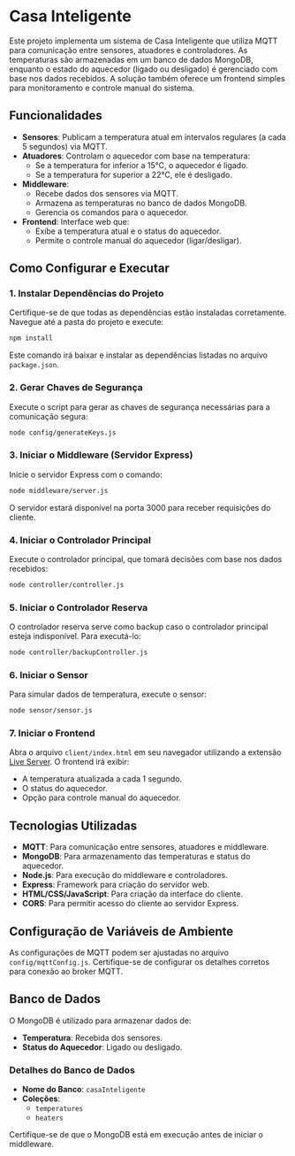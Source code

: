 # Casa Inteligente

Este projeto implementa um sistema de Casa Inteligente que utiliza MQTT para comunicação entre sensores, atuadores e controladores. As temperaturas são armazenadas em um banco de dados MongoDB, enquanto o estado do aquecedor (ligado ou desligado) é gerenciado com base nos dados recebidos. A solução também oferece um frontend simples para monitoramento e controle manual do sistema.

## Funcionalidades

- **Sensores**: Publicam a temperatura atual em intervalos regulares (a cada 5 segundos) via MQTT.
- **Atuadores**: Controlam o aquecedor com base na temperatura:
  - Se a temperatura for inferior a 15°C, o aquecedor é ligado.
  - Se a temperatura for superior a 22°C, ele é desligado.
- **Middleware**:
  - Recebe dados dos sensores via MQTT.
  - Armazena as temperaturas no banco de dados MongoDB.
  - Gerencia os comandos para o aquecedor.
- **Frontend**: Interface web que:
  - Exibe a temperatura atual e o status do aquecedor.
  - Permite o controle manual do aquecedor (ligar/desligar).

## Como Configurar e Executar

### 1. Instalar Dependências do Projeto

Certifique-se de que todas as dependências estão instaladas corretamente. Navegue até a pasta do projeto e execute:

```bash
npm install
```

Este comando irá baixar e instalar as dependências listadas no arquivo `package.json`.

### 2. Gerar Chaves de Segurança

Execute o script para gerar as chaves de segurança necessárias para a comunicação segura:

```bash
node config/generateKeys.js
```

### 3. Iniciar o Middleware (Servidor Express)

Inicie o servidor Express com o comando:

```bash
node middleware/server.js
```

O servidor estará disponível na porta 3000 para receber requisições do cliente.

### 4. Iniciar o Controlador Principal

Execute o controlador principal, que tomará decisões com base nos dados recebidos:

```bash
node controller/controller.js
```

### 5. Iniciar o Controlador Reserva

O controlador reserva serve como backup caso o controlador principal esteja indisponível. Para executá-lo:

```bash
node controller/backupController.js
```

### 6. Iniciar o Sensor

Para simular dados de temperatura, execute o sensor:

```bash
node sensor/sensor.js
```

### 7. Iniciar o Frontend

Abra o arquivo `client/index.html` em seu navegador utilizando a extensão [Live Server](https://marketplace.visualstudio.com/items?itemName=ritwickdey.LiveServer). O frontend irá exibir:

- A temperatura atualizada a cada 1 segundo.
- O status do aquecedor.
- Opção para controle manual do aquecedor.

## Tecnologias Utilizadas

- **MQTT**: Para comunicação entre sensores, atuadores e middleware.
- **MongoDB**: Para armazenamento das temperaturas e status do aquecedor.
- **Node.js**: Para execução do middleware e controladores.
- **Express**: Framework para criação do servidor web.
- **HTML/CSS/JavaScript**: Para criação da interface do cliente.
- **CORS**: Para permitir acesso do cliente ao servidor Express.

## Configuração de Variáveis de Ambiente

As configurações de MQTT podem ser ajustadas no arquivo `config/mqttConfig.js`. Certifique-se de configurar os detalhes corretos para conexão ao broker MQTT.

## Banco de Dados

O MongoDB é utilizado para armazenar dados de:

- **Temperatura**: Recebida dos sensores.
- **Status do Aquecedor**: Ligado ou desligado.

### Detalhes do Banco de Dados

- **Nome do Banco**: `casaInteligente`
- **Coleções**:
  - `temperatures`
  - `heaters`

Certifique-se de que o MongoDB está em execução antes de iniciar o middleware.
